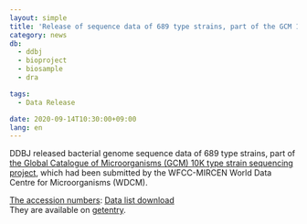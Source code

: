 ```yaml
---
layout: simple
title: 'Release of sequence data of 689 type strains, part of the GCM 10K type strain sequencing project'
category: news
db:
  - ddbj
  - bioproject
  - biosample
  - dra

tags:
  - Data Release

date: 2020-09-14T10:30:00+09:00
lang: en
---
```


<p>DDBJ released bacterial genome sequence data of 689 type strains, part of <a href="https://www.microbiologyresearch.org/content/journal/ijsem/10.1099/ijsem.0.003276">the Global Catalogue of Microorganisms (GCM) 10K type strain sequencing project</a>, which had been submitted by the WFCC-MIRCEN World Data Centre for Microorganisms (WDCM). </p>

<p><a href="/documents/accessions.html">The accession numbers</a>: <a href="/files/news/20200914_2_list.xlsx">Data list download</a><br>They are available on <a href="http://getentry.ddbj.nig.ac.jp/top-e.html">getentry</a>. </p>
